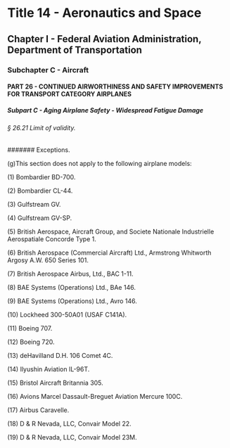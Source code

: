 
# Title 14 - Aeronautics and Space
## Chapter I - Federal Aviation Administration, Department of Transportation
### Subchapter C - Aircraft
#### PART 26 - CONTINUED AIRWORTHINESS AND SAFETY IMPROVEMENTS FOR TRANSPORT CATEGORY AIRPLANES
##### Subpart C - Aging Airplane Safety - Widespread Fatigue Damage
###### § 26.21 Limit of validity.
####### Exceptions.

(g)This section does not apply to the following airplane models:

(1) Bombardier BD-700.

(2) Bombardier CL-44.

(3) Gulfstream GV.

(4) Gulfstream GV-SP.

(5) British Aerospace, Aircraft Group, and Societe Nationale Industrielle Aerospatiale Concorde Type 1.

(6) British Aerospace (Commercial Aircraft) Ltd., Armstrong Whitworth Argosy A.W. 650 Series 101.

(7) British Aerospace Airbus, Ltd., BAC 1-11.

(8) BAE Systems (Operations) Ltd., BAe 146.

(9) BAE Systems (Operations) Ltd., Avro 146.

(10) Lockheed 300-50A01 (USAF C141A).

(11) Boeing 707.

(12) Boeing 720.

(13) deHavilland D.H. 106 Comet 4C.

(14) Ilyushin Aviation IL-96T.

(15) Bristol Aircraft Britannia 305.

(16) Avions Marcel Dassault-Breguet Aviation Mercure 100C.

(17) Airbus Caravelle.

(18) D & R Nevada, LLC, Convair Model 22.

(19) D & R Nevada, LLC, Convair Model 23M.
